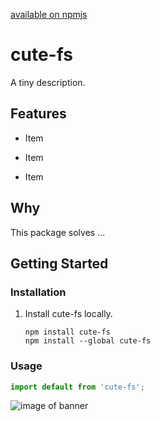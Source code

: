 [available on npmjs](https://www.npmjs.com/package/cute-fs)
# cute-fs


A tiny description.


## Features


- Item

- Item

- Item


## Why


This package solves ...


## Getting Started


### Installation


1. Install cute-fs locally.


   ```
   npm install cute-fs
   npm install --global cute-fs
   ```


### Usage


   ```JavaScript
   import default from 'cute-fs';
   ```
   
![image of banner](https://fakeimg.pl/730x380)
